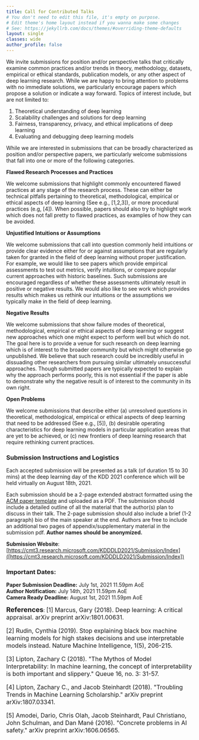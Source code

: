 ```yaml
---
title: Call for Contributed Talks
# You don't need to edit this file, it's empty on purpose.
# Edit theme's home layout instead if you wanna make some changes
# See: https://jekyllrb.com/docs/themes/#overriding-theme-defaults
layout: single
classes: wide
author_profile: false
---
```


We invite submissions for position and/or perspective talks that critically examine common practices and/or trends in theory, methodology, datasets, empirical or ethical standards, publication models, or any other aspect of deep learning research. While we are happy to bring attention to problems with no immediate solutions, we particularly encourage papers which propose a solution or indicate a way forward. Topics of interest include, but are not limited to: 
1. Theoretical understanding of deep learning 
2. Scalability challenges and solutions for deep learning
3. Fairness, transparency, privacy, and ethical implications of deep learning
4. Evaluating and debugging deep learning models
 
While we are interested in submissions that can be broadly characterized as position and/or perspective papers, we particularly welcome submissions that fall into one or more of the following categories. 
 
**Flawed Research Processes and Practices** 

We welcome submissions that highlight commonly encountered flawed practices at any stage of the research process. These can either be technical pitfalls pertaining to theoretical, methodological, empirical or ethical aspects of deep learning (See e.g., [1,2,3]), or more procedural practices (e.g, [4]). When possible, papers should also try to highlight work which does not fall pretty to flawed practices, as examples of how they can be avoided.
 
**Unjustified Intuitions or Assumptions** 

We welcome submissions that call into question commonly held intuitions or provide clear evidence either for or against assumptions that are regularly taken for granted in the field of deep learning without proper justification. For example, we would like to see papers which provide empirical assessments to test out metrics, verify intuitions, or compare popular current approaches with historic baselines. Such submissions are encouraged regardless of whether these assessments ultimately result in positive or negative results. We would also like to see work which provides results which makes us rethink our intuitions or the assumptions we typically make in the field of deep learning.
 
**Negative Results** 

We welcome submissions that show failure modes of theoretical, methodological, empirical or ethical aspects of deep learning or suggest new approaches which one might expect to perform well but which do not. The goal here is to provide a venue for such research on deep learning which is of interest to the broader community but which might otherwise go unpublished. We believe that such research could be incredibly useful in dissuading other researchers from pursuing similar ultimately unsuccessful approaches. Though submitted papers are typically expected to explain why the approach performs poorly, this is not essential if the paper is able to demonstrate why the negative result is of interest to the community in its own right.
 
**Open Problems** 

We welcome submissions that describe either (a) unresolved questions in theoretical, methodological, empirical or ethical aspects of deep learning that need to be addressed (See e.g., [5]), (b) desirable operating characteristics for deep learning models in particular application areas that are yet to be achieved, or (c) new frontiers of deep learning research that require rethinking current practices.


### Submission Instructions and Logistics
Each accepted submission will be presented as a talk (of duration 15 to 30 mins) at the deep learning day of the KDD 2021 conference which will be held virtually on August 18th, 2021. 

Each submission should be a 2-page extended abstract formatted using the [ACM paper template](https://www.acm.org/publications/proceedings-template) and uploaded as a PDF. The submission should include a detailed outline of all the material that the author(s) plan to discuss in their talk. The 2-page submission should also include a brief (1-2 paragraph) bio of the main speaker at the end. Authors are free to include an additional two pages of appendix/supplementary material in the submission pdf. **Author names should be anonymized.**

**Submission Website**:  [https://cmt3.research.microsoft.com/KDDDLD2021/Submission/Index]([https://cmt3.research.microsoft.com/KDDDLD2021/Submission/Index])


### Important Dates:

**Paper Submission Deadline:**  July 1st, 2021 11.59pm AoE  
**Author Notification:**        July 14th, 2021 11.59pm AoE  
**Camera Ready Deadline:**    August 1st, 2021 11.59pm AoE  

   

**<font size="4"> References</font>**:
<font size="3">
[1] Marcus, Gary (2018). Deep learning: A critical appraisal. arXiv preprint arXiv:1801.00631.  <br>

[2] Rudin, Cynthia (2019). Stop explaining black box machine learning models for high stakes decisions and use interpretable models instead. Nature   Machine Intelligence, 1(5), 206-215.   <br>

[3] Lipton, Zachary C (2018). "The Mythos of Model Interpretability: In machine learning, the concept of interpretability is both important and slippery." Queue 16, no. 3: 31-57.   <br>

[4] Lipton, Zachary C., and Jacob Steinhardt (2018). "Troubling Trends in Machine Learning Scholarship." arXiv preprint arXiv:1807.03341.   <br>

[5] Amodei, Dario, Chris Olah, Jacob Steinhardt, Paul Christiano, John Schulman, and Dan Mané (2016). "Concrete problems in AI safety." arXiv preprint arXiv:1606.06565.   <br>
</font> 
